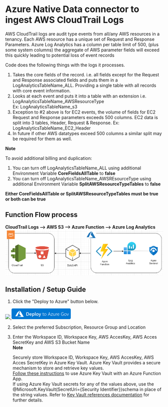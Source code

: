 # Azure Native Data connector to ingest AWS CloudTrail Logs

AWS CloudTrail logs are audit type events from all/any AWS resources in a tenancy. Each AWS resource has a unique set of Request and Response Parameters. Azure Log Analytics has a column per table limit of 500, (plus some system columns) the aggregate of AWS parameter fields will exceed this quickly leading to potential loss of event records

Code does the following things with the logs it processes. 
1.	Takes the core fields of the record. i.e. all fields except for the Request and Response associated fields and puts them in a LogAnalyticsTableName_ALL. Providing a single table with all records with core event information.	
2.	Looks at each event and puts it into a table with an extension <AWSREsourceType> i.e. LogAnalyticsTableName_AWSResourceType  
	Ex: LogAnalyticsTableName_s3
3.	Exception to #2 above is for EC2 events, the volume of fields for EC2 Request and Response parameters exceeds 500 columns. EC2 data is split into 3 tables, Header, Request & Response. 
	Ex: LogAnalyticsTableName_EC2_Header
4.	In future if other AWS datatypes exceed 500 columns a similar split may be required for them as well. 

**Note**  

To avoid additional billing and duplication:
1. You can turn off LogAnalyticsTableName_ALL using additional Environment Variable **CoreFieldsAllTable** to **false**
2. You can turn off LogAnalyticsTableName_AWSREsourceType using additional Environment Variable **SplitAWSResourceTypeTables** to **false**

**Either CoreFieldsAllTable or SplitAWSResourceTypeTables must be true or both can be true**

## **Function Flow process**
**CloudTrail Logs --> AWS S3 --> Azure Function --> Azure Log Analytics**
![AWSCloudTrailAzFun](./images/AWSCloudTrailAzFun.PNG)
## Installation / Setup Guide

1. Click the "Deploy to Azure" button below.

<a href="https://portal.azure.com/#create/Microsoft.Template/uri/https%3A%2F%2Fraw.githubusercontent.com%2FAzure%2FAzure-Sentinel%2Fmaster%2FDataConnectors%2F%2FAWS-CloudTrail-AzFunc%2Fmain%2Fazuredeploy_awscloudtrail.json" target="_blank">
    <img src="https://aka.ms/deploytoazurebutton"/>
</a>
<a href="https://portal.azure.us/#create/Microsoft.Template/uri/https%3A%2F%2Fraw.githubusercontent.com%2FAzure%2FAzure-Sentinel%2Fmaster%2FDataConnectors%2F%2FAWS-CloudTrail-AzFunc%2Fmain%2Fazuredeploy_awscloudtrail.json" target="_blank">
<img src="https://raw.githubusercontent.com/Azure/azure-quickstart-templates/master/1-CONTRIBUTION-GUIDE/images/deploytoazuregov.png"/>
</a>

2. Select the preferred Subscription, Resource Group and Location

3. Enter the Workspace ID, Workspace Key, AWS AccesKey, AWS Acces SecretKey and AWS S3 Bucket Name  
   **Note**  
   
   Securely store Workspace ID,  Workspace Key, AWS AccesKey, AWS Acces SecretKey in Azure Key Vault. Azure Key Vault provides a secure mechanism to store and  retrieve key values.  
   <a target="_blank" href="https://docs.microsoft.com/azure/app-service/app-service-key-vault-references" rel="noopener">Follow these instructions</a> to use Azure Key Vault with an Azure Function App.   
   If using Azure Key Vault secrets for any of the values above, use the @Microsoft.KeyVault(SecretUri={Security Identifier})schema in place of the string values.  Refer to <a target="_blank" href="https://docs.microsoft.com/azure/app-service/app-service-key-vault-references" rel="noopener">Key Vault references documentation</a> for further details. 

